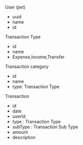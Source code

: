 User (jwt)

- uuid
- name
- id

Transaction Type

- id
- name
- Expense,Income,Transfer

Transaction category

- id
- name
- type: Transaction Type

Transaction

- id
- date
- userId
- type : Transaction Type
- subType : Transaction Sub Type
- amount
- description
